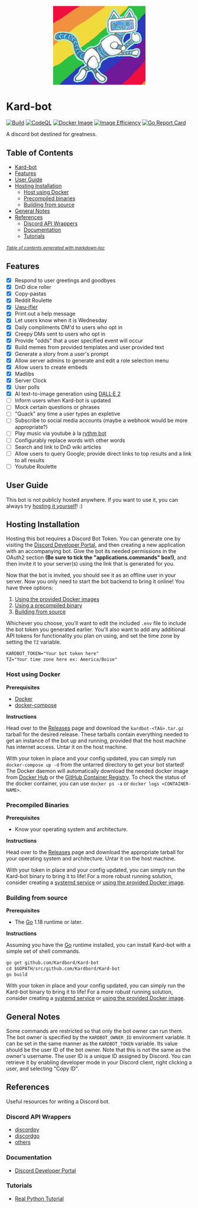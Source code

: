 
<div align="center">
<img src="Robo_cat.png" alt="drawing" width="250"/>
</div>

# Kard-bot

[![Build](https://github.com/Kardbord/Kard-bot/actions/workflows/go.yml/badge.svg)](https://github.com/Kardbord/Kard-bot/actions/workflows/go.yml)
[![CodeQL](https://github.com/Kardbord/Kard-bot/actions/workflows/codeql-analysis.yml/badge.svg)](https://github.com/Kardbord/Kard-bot/actions/workflows/codeql-analysis.yml)
[![Docker Image](https://github.com/Kardbord/Kard-bot/actions/workflows/release.yml/badge.svg)](https://github.com/Kardbord/Kard-bot/actions/workflows/release.yml)
[![Image Efficiency](https://github.com/Kardbord/Kard-bot/actions/workflows/image-dive.yml/badge.svg)](https://github.com/Kardbord/Kard-bot/actions/workflows/image-dive.yml)
[![Go Report Card](https://goreportcard.com/badge/github.com/Kardbord/Kard-bot)](https://goreportcard.com/report/github.com/Kardbord/Kard-bot)

A discord bot destined for greatness.

## Table of Contents

- [Kard-bot](#kard-bot)
- [Features](#features)
- [User Guide](#user-guide)
- [Hosting Installation](#hosting-installation)
  - [Host using Docker](#host-using-docker)
  - [Precompiled binaries](#precompiled-binaries)
  - [Building from source](#building-from-source)
- [General Notes](#general-notes)
- [References](#references)
  - [Discord API Wrappers](#discord-api-wrappers)
  - [Documentation](#documentation)
  - [Tutorials](#tutorials)

<small><i><a href='http://ecotrust-canada.github.io/markdown-toc/'>Table of contents generated with markdown-toc</a></i></small>

## Features

- [x] Respond to user greetings and goodbyes
- [x] DnD dice roller
- [x] Copy-pastas
- [x] Reddit Roulette
- [x] [Uwu-ifier](https://lingojam.com/uwu-ify)
- [x] Print out a help message
- [x] Let users know when it is Wednesday
- [x] Daily compliments DM'd to users who opt in
- [x] Creepy DMs sent to users who opt in
- [x] Provide "odds" that a user specified event will occur
- [x] Build memes from provided templates and user provided text
- [x] Generate a story from a user's prompt
- [x] Allow server admins to generate and edit a role selection menu  
- [x] Allow users to create embeds
- [x] Madlibs
- [x] Server Clock
- [x] User polls
- [x] AI text-to-image generation using [DALL·E 2](https://openai.com/dall-e-2/)
- [ ] Inform users when Kard-bot is updated
- [ ] Mock certain questions or phrases
- [ ] "Quack" any time a user types an expletive
- [ ] Subscribe to social media accounts (maybe a webhook would be more appropriate?)
- [ ] Play music via youtube à la [rythm bot](https://rythm.fm/)
- [ ] Configurably replace words with other words
- [ ] Search and link to DnD wiki articles
- [ ] Allow users to query Google; provide direct links to top results and a link to all results
- [ ] Youtube Roulette

## User Guide

This bot is not publicly hosted anywhere. If you want to use it, you can always try [hosting it yourself](#hosting-installation)! :)

## Hosting Installation

Hosting this bot requires a Discord Bot Token. You can generate one by visiting the [Discord Developer Portal](https://discord.com/developers/applications),
and then creating a new application with an accompanying bot. Give the bot its needed permissions in the OAuth2 section **(Be sure to tick the "applications.commands" box!)**, and then invite it to your server(s) using the link that is generated for you.

Now that the bot is invited, you should see it as an offline user in your server. Now you only need to start the bot backend to bring it online! You have three options:

1. [Using the provided Docker images](#host-using-docker)
2. [Using a precompiled binary](#precompiled-binaries)
3. [Building from source](#building-from-source)

Whichever you choose, you'll want to edit the included `.env` file to include the bot token you generated earlier. You'll also want to
add any additional API tokens for functionality you plan on using, and set the time zone by setting the `TZ` variable.

```shell
KARDBOT_TOKEN="Your bot token here"
TZ="Your time zone here ex: America/Boise"
```

### Host using Docker

**Prerequisites**

- [Docker](https://www.docker.com/get-started)
- [docker-compose](https://docs.docker.com/compose/install/)

**Instructions**

Head over to the [Releases](https://github.com/Kardbord/Kard-bot/releases) page and download the `kardbot-<TAG>.tar.gz` tarball for the desired release.
These tarballs contain everything needed to get an instance of the bot up and running, provided that the host machine has internet access.
Untar it on the host machine.

With your token in place and your config updated, you can simply run `docker-compose up -d` from the untarred directory to get your bot started!
The Docker daemon will automatically download the needed docker image from [Docker Hub](https://hub.docker.com/r/tkvarfordt/kardbot/tags) or the
[GitHub Container Registry](https://github.com/Kardbord/Kard-bot/pkgs/container/kard-bot).
To check the status of the docker container, you can use `docker ps -a` or `docker logs <CONTAINER-NAME>`.

### Precompiled Binaries

**Prerequisites**

- Know your operating system and architecture.

**Instructions**

Head over to the [Releases](https://github.com/Kardbord/Kard-bot/releases) page and download the appropriate tarball for your operating system and architecture.
Untar it on the host machine.

With your token in place and your config updated, you can simply run the Kard-bot binary to bring it to life!
For a more robust running solution, consider creating a [systemd service](https://docs.fedoraproject.org/en-US/quick-docs/understanding-and-administering-systemd/#creating-new-systemd-services) or [using the provided Docker image](#host-using-docker).

### Building from source

**Prerequisites**

- The [Go](https://golang.org/) 1.18 runtime or later.

**Instructions**

Assuming you have the [Go](https://golang.org/) runtime installed, you can install Kard-bot with a simple set of shell commands.

```shell
go get github.com/Kardbord/Kard-bot
cd $GOPATH/src/github.com/Kardbord/Kard-bot
go build
```

With your token in place and your config updated, you can simply run the Kard-bot binary to bring it to life!
For a more robust running solution, consider creating a [systemd service](https://docs.fedoraproject.org/en-US/quick-docs/understanding-and-administering-systemd/#creating-new-systemd-services) or [using the provided Docker image](#host-using-docker).

## General Notes

Some commands are restricted so that only the bot owner can run them. The bot owner is specified by the `KARDBOT_OWNER_ID` environment variable.
It can be set in the same manner as the `KARDBOT_TOKEN` variable. Its value should be the user ID of the bot owner. Note that this is not the same
as the owner's username. The user ID is a unique ID assigned by Discord. You can retrieve it by enabling developer mode in your Discord client, right
clicking a user, and selecting "Copy ID".

## References

Useful resources for writing a Discord bot.

### Discord API Wrappers

- [discordpy](https://github.com/Rapptz/discord.py)
- [discordgo](https://github.com/bwmarrin/discordgo)
- [others](https://discordapi.com/unofficial/comparison.html)

### Documentation

- [Discord Developer Portal](https://discord.com/developers/docs/intro)

### Tutorials

- [Real Python Tutorial](https://realpython.com/how-to-make-a-discord-bot-python/)
